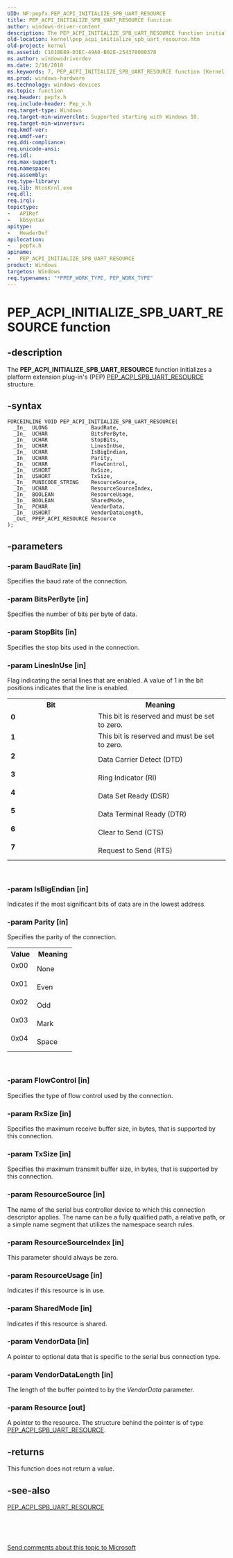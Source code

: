 ```yaml
---
UID: NF:pepfx.PEP_ACPI_INITIALIZE_SPB_UART_RESOURCE
title: PEP_ACPI_INITIALIZE_SPB_UART_RESOURCE function
author: windows-driver-content
description: The PEP_ACPI_INITIALIZE_SPB_UART_RESOURCE function initializes a platform extension plug-in's (PEP) PEP_ACPI_SPB_UART_RESOURCE structure.
old-location: kernel\pep_acpi_initialize_spb_uart_resource.htm
old-project: kernel
ms.assetid: C1018E89-D3EC-49A0-B02E-254378000378
ms.author: windowsdriverdev
ms.date: 2/16/2018
ms.keywords: 7, PEP_ACPI_INITIALIZE_SPB_UART_RESOURCE function [Kernel-Mode Driver Architecture], 1, 5, 6, 2, kernel.pep_acpi_initialize_spb_uart_resource, 0, 3, PEP_ACPI_INITIALIZE_SPB_UART_RESOURCE, 4, pepfx/PEP_ACPI_INITIALIZE_SPB_UART_RESOURCE
ms.prod: windows-hardware
ms.technology: windows-devices
ms.topic: function
req.header: pepfx.h
req.include-header: Pep_x.h
req.target-type: Windows
req.target-min-winverclnt: Supported starting with Windows 10.
req.target-min-winversvr: 
req.kmdf-ver: 
req.umdf-ver: 
req.ddi-compliance: 
req.unicode-ansi: 
req.idl: 
req.max-support: 
req.namespace: 
req.assembly: 
req.type-library: 
req.lib: NtosKrnl.exe
req.dll: 
req.irql: 
topictype:
-	APIRef
-	kbSyntax
apitype:
-	HeaderDef
apilocation:
-	pepfx.h
apiname:
-	PEP_ACPI_INITIALIZE_SPB_UART_RESOURCE
product: Windows
targetos: Windows
req.typenames: "*PPEP_WORK_TYPE, PEP_WORK_TYPE"
---
```


# PEP_ACPI_INITIALIZE_SPB_UART_RESOURCE function


## -description


The <b>PEP_ACPI_INITIALIZE_SPB_UART_RESOURCE</b> function initializes a platform extension plug-in's (PEP) <a href="..\pepfx\ns-pepfx-_pep_acpi_spb_uart_resource.md">PEP_ACPI_SPB_UART_RESOURCE</a> structure.


## -syntax


````
FORCEINLINE VOID PEP_ACPI_INITIALIZE_SPB_UART_RESOURCE(
  _In_  ULONG              BaudRate,
  _In_  UCHAR              BitsPerByte,
  _In_  UCHAR              StopBits,
  _In_  UCHAR              LinesInUse,
  _In_  UCHAR              IsBigEndian,
  _In_  UCHAR              Parity,
  _In_  UCHAR              FlowControl,
  _In_  USHORT             RxSize,
  _In_  USHORT             TxSize,
  _In_  PUNICODE_STRING    ResourceSource,
  _In_  UCHAR              ResourceSourceIndex,
  _In_  BOOLEAN            ResourceUsage,
  _In_  BOOLEAN            SharedMode,
  _In_  PCHAR              VendorData,
  _In_  USHORT             VendorDataLength,
  _Out_ PPEP_ACPI_RESOURCE Resource
);
````


## -parameters




### -param BaudRate [in]

Specifies the baud rate of the connection.


### -param BitsPerByte [in]

Specifies the number of bits per byte of data.


### -param StopBits [in]

Specifies the stop bits used in the connection.


### -param LinesInUse [in]

Flag indicating the serial lines that are enabled. A value of 1 in the bit positions indicates that the line is enabled.

<table>
<tr>
<th>Bit</th>
<th>Meaning</th>
</tr>
<tr>
<td width="40%"><a id="0"></a><dl>
<dt><b>0</b></dt>
</dl>
</td>
<td width="60%">
This bit is reserved and must be set to zero.

</td>
</tr>
<tr>
<td width="40%"><a id="1"></a><dl>
<dt><b>1</b></dt>
</dl>
</td>
<td width="60%">
This bit is reserved and must be set to zero.

</td>
</tr>
<tr>
<td width="40%"><a id="2"></a><dl>
<dt><b>2</b></dt>
</dl>
</td>
<td width="60%">
Data Carrier Detect (DTD)

</td>
</tr>
<tr>
<td width="40%"><a id="3"></a><dl>
<dt><b>3</b></dt>
</dl>
</td>
<td width="60%">
Ring Indicator (RI)

</td>
</tr>
<tr>
<td width="40%"><a id="4"></a><dl>
<dt><b>4</b></dt>
</dl>
</td>
<td width="60%">
Data Set Ready (DSR)

</td>
</tr>
<tr>
<td width="40%"><a id="5"></a><dl>
<dt><b>5</b></dt>
</dl>
</td>
<td width="60%">
Data Terminal Ready (DTR)

</td>
</tr>
<tr>
<td width="40%"><a id="6"></a><dl>
<dt><b>6</b></dt>
</dl>
</td>
<td width="60%">
Clear to Send (CTS)

</td>
</tr>
<tr>
<td width="40%"><a id="7"></a><dl>
<dt><b>7</b></dt>
</dl>
</td>
<td width="60%">
Request to Send (RTS)

</td>
</tr>
</table>
 


### -param IsBigEndian [in]

Indicates if the most significant bits of data are in the lowest address. 


### -param Parity [in]

Specifies the parity of the connection.

<table>
<tr>
<th>Value</th>
<th>Meaning</th>
</tr>
<tr>
<td width="40%">
<dl>
<dt>0x00</dt>
</dl>
</td>
<td width="60%">
None

</td>
</tr>
<tr>
<td width="40%">
<dl>
<dt>0x01</dt>
</dl>
</td>
<td width="60%">
Even

</td>
</tr>
<tr>
<td width="40%">
<dl>
<dt>0x02</dt>
</dl>
</td>
<td width="60%">
Odd

</td>
</tr>
<tr>
<td width="40%">
<dl>
<dt>0x03</dt>
</dl>
</td>
<td width="60%">
Mark

</td>
</tr>
<tr>
<td width="40%">
<dl>
<dt>0x04</dt>
</dl>
</td>
<td width="60%">
Space

</td>
</tr>
</table>
 


### -param FlowControl [in]

Specifies the type of flow control used by the connection.


### -param RxSize [in]

Specifies the maximum receive buffer size, in bytes, that is supported by this connection.


### -param TxSize [in]

Specifies the maximum transmit buffer size, in bytes, that is supported by this connection.


### -param ResourceSource [in]

The name of the serial bus controller device to which this
connection descriptor applies. The name can be a fully
qualified path, a relative path, or a simple name segment
that utilizes the namespace search rules.


### -param ResourceSourceIndex [in]

This parameter should always be zero.


### -param ResourceUsage [in]

Indicates if this resource is in use.


### -param SharedMode [in]

Indicates if this resource is shared.


### -param VendorData [in]

A pointer to optional data that is specific to the serial bus connection type.


### -param VendorDataLength [in]

The length of the buffer pointed to by the <i>VendorData</i> parameter.


### -param Resource [out]

A pointer to the resource. The structure behind the pointer is of type <a href="..\pepfx\ns-pepfx-_pep_acpi_spb_uart_resource.md">PEP_ACPI_SPB_UART_RESOURCE</a>.


## -returns



This function does not return a value.




## -see-also

<a href="..\pepfx\ns-pepfx-_pep_acpi_spb_uart_resource.md">PEP_ACPI_SPB_UART_RESOURCE</a>



 

 

<a href="mailto:wsddocfb@microsoft.com?subject=Documentation%20feedback [kernel\kernel]:%20PEP_ACPI_INITIALIZE_SPB_UART_RESOURCE function%20 RELEASE:%20(2/16/2018)&amp;body=%0A%0APRIVACY STATEMENT%0A%0AWe use your feedback to improve the documentation. We don't use your email address for any other purpose, and we'll remove your email address from our system after the issue that you're reporting is fixed. While we're working to fix this issue, we might send you an email message to ask for more info. Later, we might also send you an email message to let you know that we've addressed your feedback.%0A%0AFor more info about Microsoft's privacy policy, see http://privacy.microsoft.com/en-us/default.aspx." title="Send comments about this topic to Microsoft">Send comments about this topic to Microsoft</a>

